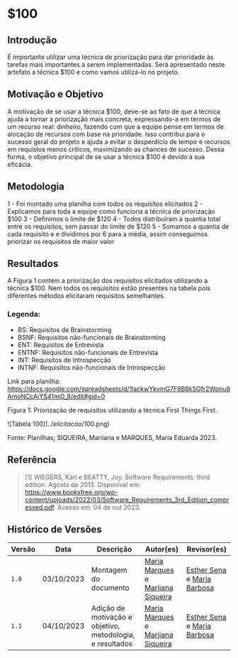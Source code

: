 # $100

## Introdução
É importante utilizar uma técnica de priorização para dar prioridade às tarefas mais importantes a serem implementadas. Será apresentado neste artefato a técnica $100 e como vamos utilizá-lo no projeto.

## Motivação e Objetivo
A motivação de se usar a técnica $100, deve-se ao fato de que a técnica ajuda a tornar a priorização mais concreta, expressando-a em termos de um recurso real: dinheiro, fazendo com que a equipe pense em termos de alocação de recursos com base na prioridade. Isso contribui para o sucesso geral do projeto e ajuda a evitar o desperdício de tempo e recursos em requistos menos críticos, maximizando as chances de sucesso. Dessa forma, o objetivo principal de se usar a técnica $100 é devido à sua eficácia.

## Metodologia
1 - Foi montado uma planilha com todos os requisitos elicitados
2 - Explicamos para toda a equipe como funciona a técnica de priorização $100
3 - Definimos o limite de $120
4 - Todos distribuíram a quantia total entre os requisitos, sem passar do limite de $120
5 - Somamos a quantia de cada requisito e e dividimos por 6 para a média, assim conseguimos priorizar os requisitos de maior valor

## Resultados
A Figura 1 contém a priorização dos requisitos elicitados utilizando a técnica $100. Nem todos os requisitos estão presentes na tabela pois diferentes métodos elicitaram requisitos semelhantes.

### Legenda:
* BS: Requisitos de Brainstorming
* BSNF: Requisitos não-funcionais de Brainstorming
* ENT: Requisitos de Entrevista
* ENTNF: Requisitos não-funcionais de Entrevista
* INT: Requisitos de Introspecção
* INTNF: Requisitos não-funcionais de Introspecção

Link para planilha: https://docs.google.com/spreadsheets/d/1lackwYkvmG7F8B8kSGfr2Wpnu8AmoNCcAiYS41mi0_8/edit#gid=0

Figura 1: Priorização de requisitos utilizando a técnica First Things First.

![Tabela $100](../elicitacao/100$.png)

Fonte: Planilhas; SIQUEIRA, Mariiana e MARQUES, Maria Eduarda 2023.

## Referência

> [1] WIEGERS, Karl e BEATTY, Joy. Software Requirements: third edition. Agosto de 2013. Disponível em: https://www.booksfree.org/wp-content/uploads/2022/03/Software_Requirements_3rd_Edition_compressed.pdf. Acesso em: 04 de out 2023.

## Histórico de Versões

| Versão |     Data    | Descrição   | Autor(es) | Revisor(es) |
| ------ | ----------- | ----------- | --------- | ----------- |
| `1.0`  | 03/10/2023  | Montagem do documento | [Maria Marques ](https://github.com/EduardaSMarques) e [Mariiana Siqueira](https://github.com/Maryyscreuza) | [Esther Sena](https://github.com/esmsena) e [Maria Barbosa](https://github.com/Madu01) |
| `1.1`  | 04/10/2023  | Adição de motivação e objetivo, metodologia, e resultados | [Maria Marques ](https://github.com/EduardaSMarques) e [Mariiana Siqueira](https://github.com/Maryyscreuza) | [Esther Sena](https://github.com/esmsena) e [Maria Barbosa](https://github.com/Madu01) |
